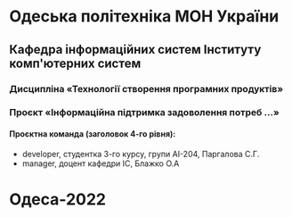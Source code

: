 # Одеська політехніка МОН України
## Кафедра інформаційних систем Інституту комп'ютерних систем
### Дисципліна «Технології створення програмних продуктів»
### Проєкт «Інформаційна підтримка задоволення потреб ...»
#### Проєктна команда (заголовок 4-го рівня):
- developer, студентка 3-го курсу, групи АІ-204, Паргалова С.Г.
- manager, доцент кафедри ІС, Блажко О.А
# Одеса-2022
